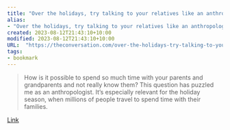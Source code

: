 ```yaml
---
title: "Over the holidays, try talking to your relatives like an anthropologist"
alias:
- "Over the holidays, try talking to your relatives like an anthropologist"
created: 2023-08-12T21:43:10+10:00
modified: 2023-08-12T21:43:10+10:00
URL:  "https://theconversation.com/over-the-holidays-try-talking-to-your-relatives-like-an-anthropologist-195637"
tags:
- bookmark
---
```


> How is it possible to spend so much time with your parents and grandparents and not really know them? This question has puzzled me as an anthropologist. It’s especially relevant for the holiday season, when millions of people travel to spend time with their families.

[Link](https://theconversation.com/over-the-holidays-try-talking-to-your-relatives-like-an-anthropologist-195637)